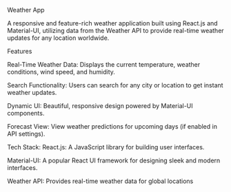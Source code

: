 Weather App

A responsive and feature-rich weather application built using React.js and Material-UI, utilizing data from the Weather API to provide real-time weather updates for any location worldwide.

Features

Real-Time Weather Data: Displays the current temperature, weather conditions, wind speed, and humidity. 

Search Functionality: Users can search for any city or location to get instant weather updates.

Dynamic UI: Beautiful, responsive design powered by Material-UI components.

Forecast View: View weather predictions for upcoming days (if enabled in API settings).


Tech Stack:
React.js: A JavaScript library for building user interfaces.

Material-UI: A popular React UI framework for designing sleek and modern interfaces.

Weather API: Provides real-time weather data for global locations
